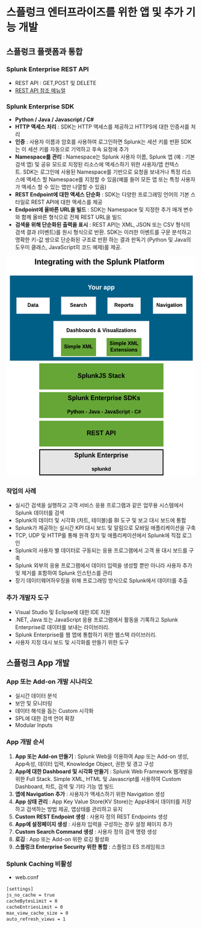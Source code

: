 # 스플렁크 엔터프라이즈를 위한 앱 및 추가 기능 개발

## 스플렁크 플랫폼과 통합

### Splunk Enterprise REST API

- REST API : GET,POST 및 DELETE
- [REST API 참조 메뉴얼](https://docs.splunk.com/Documentation/Splunk/latest/RESTREF/RESTprolog)

### Splunk Enterprise SDK

- __Python / Java / Javascript / C#__
- __HTTP 액세스 처리__ : SDK는 HTTP 액세스를 제공하고 HTTPS에 대한 인증서를 처리
- __인증__ : 사용자 이름과 암호를 사용하여 로그인하면 Splunk는 세션 키를 반환 SDK는 이 세션 키를 자동으로 기억하고 후속 요청에 추가
- __Namespace를 관리__ : Namespace는 Splunk 사용자 이름, Splunk 앱 (예 : 기본 검색 앱) 및 공유 모드로 지정된 리소스에 액세스하기 위한 사용자/앱 컨텍스트. SDK는 로그인에 사용된 Namespace를 기반으로 요청을 보내거나 특정 리소스에 액세스 할 Namespace를 지정할 수 있음(예를 들어 모든 앱 또는 특정 사용자가 액세스 할 수 있는 앱만 나열할 수 있음)
- __REST Endpoint에 대한 액세스 단순화__ : SDK는 다양한 프로그래밍 언어의 기본 스타일로 REST API에 대한 액세스를 제공
- __Endpoint에 올바른 URL을 빌드__ : SDK는 Namespace 및 지정한 추가 매개 변수와 함께 올바른 형식으로 전체 REST URL을 빌드
- __검색을 위해 단순화된 출력을 표시__ : REST API는 XML, JSON 또는 CSV 형식의 검색 결과 (이벤트)를 원시 형식으로 반환. SDK는 이러한 이벤트를 구문 분석하고 명확한 키-값 쌍으로 단순화된 구조로 반환 하는 결과 판독기 (Python 및 Java의 도우미 클래스, JavaScript의 코드 예제)를 제공.

![REST API](./images/splunk_rest.png)

### 작업의 사례

- 실시간 검색을 실행하고 고객 서비스 응용 프로그램과 같은 업무용 시스템에서 Splunk 데이터를 검색
- Splunk의 데이터 및 시각화 (차트, 테이블)를 BI 도구 및 보고 대시 보드에 통합
- Splunk가 제공하는 실시간 KPI 대시 보드 및 알림으로 모바일 애플리케이션을 구축
- TCP, UDP 및 HTTP를 통해 원격 장치 및 애플리케이션에서 Splunk에 직접 로그인
- Splunk의 사용자 별 데이터로 구동되는 응용 프로그램에서 고객 용 대시 보드를 구축
- Splunk 외부의 응용 프로그램에서 데이터 입력을 생성할 뿐만 아니라 사용자 추가 및 제거를 포함하여 Splunk 인스턴스를 관리
- 장기 데이터웨어하우징을 위해 프로그래밍 방식으로 Splunk에서 데이터를 추출

### 추가 개발자 도구

- Visual Studio 및 Eclipse에 대한 IDE 지원
- .NET, Java 또는 JavaScript 응용 프로그램에서 활동을 기록하고 Splunk Enterprise로 데이터를 보내는 라이브러리.
- Splunk Enterprise를 웹 앱에 통합하기 위한 웹스택 라이브러리.
- 사용자 지정 대시 보드 및 시각화를 만들기 위한 도구

## 스플렁크 App 개발

### App 또는 Add-on 개발 시나리오

- 실시간 데이터 분석
- 보안 및 모니터링
- 데이터 해석을 돕는 Custom 시각화
- SPL에 대한 검색 언어 확장
- Modular Inputs

### App 개발 순서

1. __App 또는 Add-on 만들기__ : Splunk Web을 이용하여 App 또는 Add-on 생성, App속성, 데이터 입력, Knowledge Object, 권한 및 경고 구성
2. __App에 대한 Dashboard 및 시각화 만들기__ : Splunk Web Framework 웹개발을 위한 Full Stack. Simple XML, HTML 및 Javascript를 사용하여 Custom Dashboard, 차트, 검색 및 기타 기능 앱 빌드
3. __앱에 Navigation 추가__ : 사용자가 액세스하기 위한 Navigation 생성
4. __App 상태 관리__ : App Key Value Store(KV Store)는 App내에서 데이터를 저장하고 검색하는 방법 제공, 앱상태를 관리하고 유지
5. __Custom REST Endpoint 생성__ : 사용자 정의 REST Endpoints 생성
6. __App에 설정페이지 생성__ : 사용자 입력을 구성하는 경우 설정 페이지 추가
7. __Custom Search Command 생성__ : 사용자 정의 검색 명령 생성
8. __로깅__ : App 또는 Add-on 위한 로깅 활성화
9. __스플렁크 Enterprise Security 위한 통합__ : 스플렁크 ES 프레임워크

### Splunk Caching 비활성

- web.conf

```properties
[settings]
js_no_cache = true
cacheBytesLimit = 0
cacheEntriesLimit = 0
max_view_cache_size = 0
auto_refresh_views = 1
```
